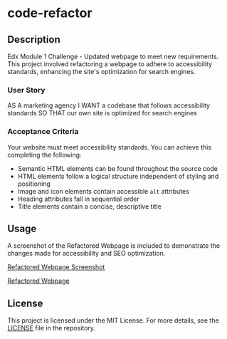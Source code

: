 # code-refactor

## Description

Edx Module 1 Challenge - Updated webpage to meet new requirements. This project involved refactoring a webpage to adhere to accessibility standards, enhancing the site's optimization for search engines.

### User Story

AS A marketing agency
I WANT a codebase that follows accessibility standards
SO THAT our own site is optimized for search engines

### Acceptance Criteria

Your website must meet accessibility standards. You can achieve this completing the following:

* Semantic HTML elements can be found throughout the source code
* HTML elements follow a logical structure independent of styling and positioning
* Image and icon elements contain accessible `alt` attributes
* Heading attributes fall in sequential order
* Title elements contain a concise, descriptive title

## Usage

A screenshot of the Refactored Webpage is included to demonstrate the changes made for accessibility and SEO optimization.

[Refactored Webpage Screenshot](assets/images/code-refactor-index-html.png)

[Refactored Webpage](https://wplusali.github.io/code-refactor/)

## License

This project is licensed under the MIT License. For more details, see the [LICENSE](LICENSE.md) file in the repository.